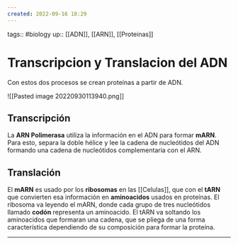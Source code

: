 ```yaml
---
created: 2022-09-16 18:29
---
```

tags:: #biology 
up:: [[ADN]], [[ARN]], [[Proteinas]]
# Transcripcion y Translacion del ADN
Con estos dos procesos se crean proteínas a partir de ADN.

![[Pasted image 20220930113940.png]]

## Transcripción
La **ARN Polimerasa** utiliza la información en el ADN para formar **mARN**. Para esto, separa la doble hélice y lee la cadena de nucleótidos del ADN formando una cadena de nucleótidos complementaria con el ARN.

## Translación
El **mARN** es usado por los **ribosomas** en las [[Celulas]], que con el **tARN** que convierten esa información en **aminoacidos** usados en proteínas. El ribosoma va leyendo el mARN, donde cada grupo de tres nucleótidos llamado **codón** representa un aminoacido. El tARN va soltando los aminoacidos que formaran una cadena, que se pliega de una forma característica dependiendo de su composición para formar la proteína.
___

